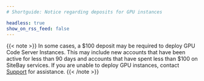 ```yaml
---
# Shortguide: Notice regarding deposits for GPU instances

headless: true
show_on_rss_feed: false
---
```


{{< note >}}
In some cases, a $100 deposit may be required to deploy GPU Code Server Instances. This may include new accounts that have been active for less than 90 days and accounts that have spent less than $100 on SiteBay services. If you are unable to deploy GPU instances, contact [Support](https://www.sitebay.org/docs/) for assistance.
{{< /note >}}